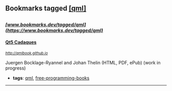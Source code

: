 ## Bookmarks tagged [[qml]](https://www.bookmarks.dev/search?q=[qml])

_<sup><sup>[www.bookmarks.dev/tagged/qml](https://www.bookmarks.dev/tagged/qml)</sup></sup>_
---
#### [Qt5 Cadaques](http://qmlbook.github.io)
_<sup>http://qmlbook.github.io</sup>_

Juergen Bocklage-Ryannel and Johan Thelin (HTML, PDF, ePub) (work in progress)
* **tags**: [qml](../tagged/qml.md), [free-programming-books](../tagged/free-programming-books.md)
---
